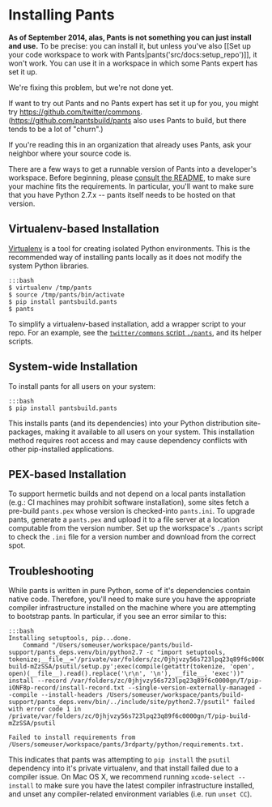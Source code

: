 Installing Pants
================

**As of September 2014, alas, Pants is not something you can just
install and use.** To be precise: you can install it, but unless you've
also
[[Set up your code workspace to work with Pants|pants('src/docs:setup_repo')]],
it won't work. You can use it in a workspace in which some Pants expert has
set it up.

We're fixing this problem, but we're not done yet.

If want to try out Pants and no Pants expert has set it up for you, you
might try <https://github.com/twitter/commons>.
(<https://github.com/pantsbuild/pants> also uses Pants to build, but
there tends to be a lot of "churn".)

If you're reading this in an organization that already uses Pants, ask
your neighbor where your source code is.

There are a few ways to get a runnable version of Pants into a developer's workspace. Before
beginning, please [consult the README](https://github.com/pantsbuild/pants/blob/master/README.md),
to make sure your machine fits the requirements. In particular, you'll want to make sure that you
have Python 2.7.x -- pants itself needs to be hosted on that version.

Virtualenv-based Installation
-----------------------------

[Virtualenv](http://www.virtualenv.org/) is a tool for creating isolated
Python environments. This is the recommended way of installing pants
locally as it does not modify the system Python libraries.

    :::bash
    $ virtualenv /tmp/pants
    $ source /tmp/pants/bin/activate
    $ pip install pantsbuild.pants
    $ pants

To simplify a virtualenv-based installation, add a wrapper script to
your repo. For an example, see the
[`twitter/commons` script `./pants`](https://github.com/twitter/commons/blob/master/pants),
and its helper scripts.

System-wide Installation
------------------------

To install pants for all users on your system:

    :::bash
    $ pip install pantsbuild.pants

This installs pants (and its dependencies) into your Python distribution
site-packages, making it available to all users on your system. This
installation method requires root access and may cause dependency
conflicts with other pip-installed applications.

PEX-based Installation
----------------------

To support hermetic builds and not depend on a local pants installation (e.g.: CI machines may
prohibit software installation), some sites fetch a pre-build `pants.pex` whose version is
checked-into `pants.ini`. To upgrade pants, generate a `pants.pex` and upload it to a file
server at a location computable from the version number. Set up the workspace's `./pants` script
to check the `.ini` file for a version number and download from the correct spot.

Troubleshooting
---------------

While pants is written in pure Python, some of it's dependencies contain native code. Therefore,
you'll need to make sure you have the appropriate compiler infrastructure installed on the machine
where you are attempting to bootstrap pants. In particular, if you see an error similar to this:

    :::bash
    Installing setuptools, pip...done.
        Command "/Users/someuser/workspace/pants/build-support/pants_deps.venv/bin/python2.7 -c "import setuptools, tokenize;__file__='/private/var/folders/zc/0jhjvzy56s723lpq23q89f6c0000gn/T/pip-build-mZzSSA/psutil/setup.py';exec(compile(getattr(tokenize, 'open', open)(__file__).read().replace('\r\n', '\n'), __file__, 'exec'))" install --record /var/folders/zc/0jhjvzy56s723lpq23q89f6c0000gn/T/pip-iONF8p-record/install-record.txt --single-version-externally-managed --compile --install-headers /Users/someuser/workspace/pants/build-support/pants_deps.venv/bin/../include/site/python2.7/psutil" failed with error code 1 in /private/var/folders/zc/0jhjvzy56s723lpq23q89f6c0000gn/T/pip-build-mZzSSA/psutil

    Failed to install requirements from /Users/someuser/workspace/pants/3rdparty/python/requirements.txt.

This indicates that pants was attempting to `pip install` the `psutil` dependency into it's private
virtualenv, and that install failed due to a compiler issue. On Mac OS X, we recommend running
`xcode-select --install` to make sure you have the latest compiler infrastructure installed, and
unset any compiler-related environment variables (i.e. run `unset CC`).
